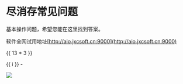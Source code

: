 # 尽消存常见问题

基本操作问题，希望您能在这里找到答案。

软件全网试用地址[http://aio.jxcsoft.cn:9000](http://aio.jxcsoft.cn:9000)

{{ 13 * 3 }}

<span v-for="i in 20">  {{ i }} -</span>

![](/images/jxc/2.png)